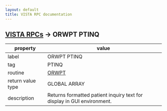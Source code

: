 ```yaml
---
layout: default
title: VISTA RPC documentation
---
```




## [VISTA RPCs](TableOfContent.md) &#8594; ORWPT PTINQ 

 property | value 
--- | --- 
 label | ORWPT PTINQ
 tag | PTINQ
 routine | [ORWPT](http://code.osehra.org/dox/Routine_ORWPT_source.html)
 return value type | GLOBAL ARRAY
 description | Returns formatted patient inquiry text for display in GUI environment.